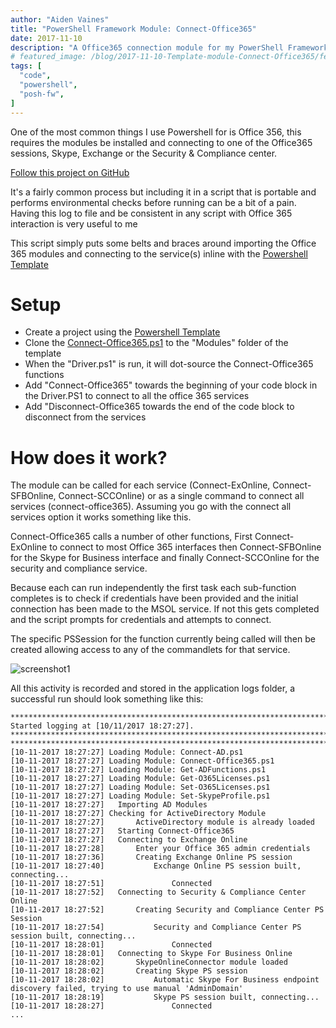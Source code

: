 ```yaml
---
author: "Aiden Vaines"
title: "PowerShell Framework Module: Connect-Office365"
date: 2017-11-10
description: "A Office365 connection module for my PowerShell Framework"
# featured_image: /blog/2017-11-10-Template-module-Connect-Office365/featured.jpeg
tags: [
  "code",
  "powershell",
  "posh-fw",
]
---
```


One of the most common things I use Powershell for is Office 356, this requires the modules be installed and connecting to one of the Office365 sessions, Skype, Exchange or the Security & Compliance center.

[Follow this project on GitHub](https://github.com/n3rden/Powershell-Template-Modules/tree/master/Connect-Office365)



It's a fairly common process but including it in a script that is portable and performs environmental checks before running can be a bit of a pain. Having this log to file and be consistent in any script with Office 365 interaction is very useful to me

This script simply puts some belts and braces around importing the Office 365 modules and connecting to the service(s) inline with the [Powershell Template](http://vaines.org/powershell/Powershell-Framework.html) 

 
# Setup
* Create a project using the [Powershell Template](/archive/2017-05-28-powershell-framework/)
* Clone the [Connect-Office365.ps1](https://github.com/n3rden/Powershell-Template-Modules/tree/master/Connect-Office365/Connect-Office365.ps1) to the "Modules" folder of the template
* When the "Driver.ps1" is run, it will dot-source the Connect-Office365 functions
* Add "Connect-Office365" towards the beginning of your code block in the Driver.PS1 to connect to all the office 365 services
* Add "Disconnect-Office365 towards the end of the code block to disconnect from the services


# How does it work?
The module can be called for each service (Connect-ExOnline, Connect-SFBOnline, Connect-SCCOnline) or as a single command to connect all services (connect-office365). Assuming you go with the connect all services option it works something like this.

Connect-Office365 calls a number of other functions,
First Connect-ExOnline to connect to most Office 365 interfaces then Connect-SFBOnline for the Skype for Business interface and finally Connect-SCCOnline for the security and compliance service. 

Because each can run independently the first task each sub-function completes is to check if credentials have been provided and the initial connection has been made to the MSOL service. If not this gets completed and the script prompts for credentials and attempts to connect.

The specific PSSession for the function currently being called will then be created allowing access to any of the commandlets for that service. 

![screenshot1](/blog/2017-11-10-Template-module-Connect-Office365/psh-connecto365_1.png)

All this activity is recorded and stored in the application logs folder, a successful run should look something like this:
```
***************************************************************************************************
Started logging at [10/11/2017 18:27:27].
***************************************************************************************************
***************************************************************************************************
[10-11-2017 18:27:27] Loading Module: Connect-AD.ps1
[10-11-2017 18:27:27] Loading Module: Connect-Office365.ps1
[10-11-2017 18:27:27] Loading Module: Get-ADFunctions.ps1
[10-11-2017 18:27:27] Loading Module: Get-O365Licenses.ps1
[10-11-2017 18:27:27] Loading Module: Set-O365Licenses.ps1
[10-11-2017 18:27:27] Loading Module: Set-SkypeProfile.ps1
[10-11-2017 18:27:27] 	Importing AD Modules
[10-11-2017 18:27:27] Checking for ActiveDirectory Module
[10-11-2017 18:27:27] 		ActiveDirectory module is already loaded
[10-11-2017 18:27:27] 	Starting Connect-Office365
[10-11-2017 18:27:27] 	Connecting to Exchange Online
[10-11-2017 18:27:28] 		Enter your Office 365 admin credentials
[10-11-2017 18:27:36] 		Creating Exchange Online PS session
[10-11-2017 18:27:40] 			Exchange Online PS session built, connecting...
[10-11-2017 18:27:51] 				Connected
[10-11-2017 18:27:52] 	Connecting to Security & Compliance Center Online
[10-11-2017 18:27:52] 		Creating Security and Compliance Center PS Session
[10-11-2017 18:27:54] 			Security and Compliance Center PS session built, connecting...
[10-11-2017 18:28:01] 				Connected
[10-11-2017 18:28:01] 	Connecting to Skype For Business Online
[10-11-2017 18:28:02] 		SkypeOnlineConnector module loaded
[10-11-2017 18:28:02] 		Creating Skype PS session
[10-11-2017 18:28:02] 			Automatic Skype For Business endpoint discovery failed, trying to use manual 'AdminDomain'
[10-11-2017 18:28:19] 			Skype PS session built, connecting...
[10-11-2017 18:28:27] 				Connected
...
```
